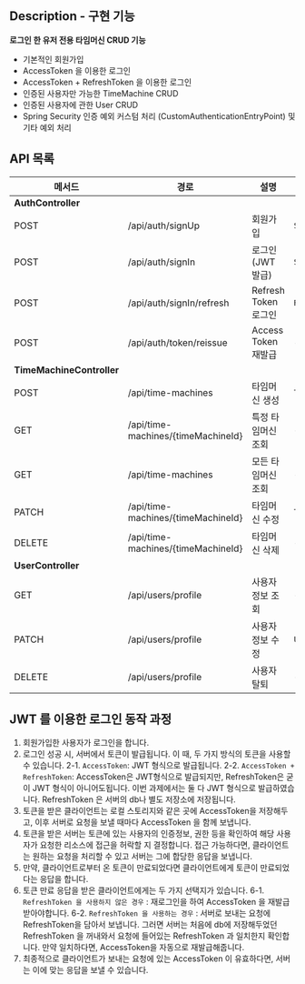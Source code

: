 ## Description - 구현 기능

<!-- 구현 및 작업 내용을 적어주세요 -->
**로그인 한 유저 전용 타임머신 CRUD 기능**

- 기본적인 회원가입
- AccessToken 을 이용한 로그인
- AccessToken + RefreshToken 을 이용한 로그인
- 인증된 사용자만 가능한 TimeMachine CRUD 
- 인증된 사용자에 관한 User CRUD
- Spring Security 인증 예외 커스텀 처리 (CustomAuthenticationEntryPoint) 및 기타 예외 처리

## API 목록
| 메서드 | 경로                           | 설명                   | 요청 DTO              | 응답 DTO               |
|----|-----------------------|------------|---------|-------|
| **AuthController** |
| POST   | /api/auth/signUp               | 회원가입                | `SignUpReqDto`        | `SignUpResDto`         |
| POST   | /api/auth/signIn               | 로그인 (JWT 발급)       | `SignInReqDto`        | `AccessTokenResDto`    |
| POST   | /api/auth/signIn/refresh  | Refresh Token 로그인   | `RefreshTokenSignInReqDto` | `RefreshTokenSignInResDto` |
| POST   | /api/auth/token/reissue             | Access Token 재발급    | -                     | `AccessTokenResDto`    |
| **TimeMachineController** |
| POST   | /api/time-machines             | 타임머신 생성           | `TimeMachineCreateReqDto` | `TimeMachineInfoResDto` |
| GET    | /api/time-machines/{timeMachineId}        | 특정 타임머신 조회      | -                     | `TimeMachineInfoResDto` |
| GET    | /api/time-machines       | 모든 타임머신 조회      | -                     | `List<TimeMachineInfoResDto>` |
| PATCH  | /api/time-machines/{timeMachineId}        | 타임머신 수정           | `TimeMachineUpdateReqDto` | `TimeMachineInfoResDto` |
| DELETE | /api/time-machines/{timeMachineId}        | 타임머신 삭제           | -                     | -                      |
| **UserController** |
| GET    | /api/users/profile                  | 사용자 정보 조회        | -                     | `UserInfoResDto`       |
| PATCH  | /api/users/profile                   | 사용자 정보 수정        | `UserUpdateReqDto`    | `UserUpdateResDto`     |
| DELETE | /api/users/profile                 | 사용자 탈퇴             | -                     | -                      |

## JWT 를 이용한 로그인 동작 과정
1. 회원가입한 사용자가 로그인을 합니다.
2. 로그인 성공 시, 서버에서 토큰이 발급됩니다. 이 때, 두 가지 방식의 토큰을 사용할 수 있습니다.
2-1. `AccessToken`: JWT 형식으로 발급됩니다. 
2-2. `AccessToken + RefreshToken`: AccessToken은 JWT형식으로 발급되지만, RefreshToken은 굳이 JWT 형식이 아니어도됩니다. 이번 과제에서는 둘 다 JWT 형식으로 발급하였습니다. RefreshToken 은 서버의 db나 별도 저장소에 저장됩니다.
3. 토큰을 받은 클라이언트는 로컬 스토리지와 같은 곳에 AccessToken을 저장해두고, 이후 서버로 요청을 보낼 때마다 AccessToken 을 함께 보냅니다.
4. 토큰을 받은 서버는 토큰에 있는 사용자의 인증정보, 권한 등을 확인하여 해당 사용자가 요청한 리소스에 접근을 허락할 지 결정합니다. 접근 가능하다면, 클라이언트는 원하는 요청을 처리할 수 있고 서버는 그에 합당한 응답을 보냅니다.
5. 만약, 클라이언트로부터 온 토큰이 만료되었다면 클라이언트에게 토큰이 만료되었다는 응답을 합니다.
6. 토큰 만료 응답을 받은 클라이언트에게는 두 가지 선택지가 있습니다. 
6-1. `RefreshToken 을 사용하지 않은 경우` : 재로그인을 하여 AccessToken 을 재발급 받아야합니다.
6-2. `RefreshToken 을 사용하는 경우` : 서버로 보내는 요청에 RefreshToken을 담아서 보냅니다. 그러면 서버는 처음에 db에 저장해두었던 RefreshToken 을 꺼내와서 요청에 들어있는 RefreshToken 과 일치한지 확인합니다. 만약 일치하다면, AccessToken을 자동으로 재발급해줍니다.
7. 최종적으로 클라이언트가 보내는 요청에 있는 AccessToken 이 유효하다면, 서버는 이에 맞는 응답을 보낼 수 있습니다.
